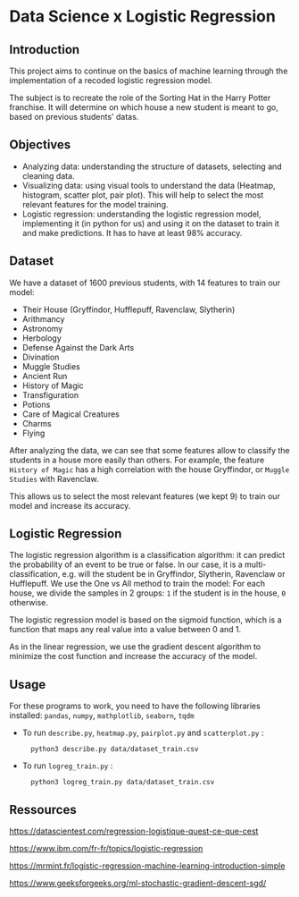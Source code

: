 # Data Science x Logistic Regression

## Introduction
This project aims to continue on the basics of machine learning through the implementation of a recoded logistic regression model.

The subject is to recreate the role of the Sorting Hat in the Harry Potter franchise. It will determine on which house a new student is meant to go, based on previous students' datas.

## Objectives
- Analyzing data: understanding the structure of datasets, selecting and cleaning data.
- Visualizing data: using visual tools to understand the data (Heatmap, histogram, scatter plot, pair plot). This will help to select the most relevant features for the model training.
- Logistic regression: understanding the logistic regression model, implementing it (in python for us) and using it on the dataset to train it and make predictions. It has to have at least 98% accuracy.

## Dataset

We have a dataset of 1600 previous students, with 14 features to train our model:
- Their House (Gryffindor, Hufflepuff, Ravenclaw, Slytherin)
- Arithmancy
- Astronomy
- Herbology
- Defense Against the Dark Arts
- Divination
- Muggle Studies
- Ancient Run
- History of Magic
- Transfiguration
- Potions
- Care of Magical Creatures
- Charms
- Flying

After analyzing the data, we can see that some features allow to classify the students 
in a house more easily than others. For example, the feature `History of Magic` 
has a high correlation with the house Gryffindor, or `Muggle Studies` with Ravenclaw.

This allows us to select the most relevant features (we kept 9) to train our model and increase its accuracy.

## Logistic Regression

The logistic regression algorithm is a classification algorithm: it can predict 
the probability of an event to be true or false. In our case, it is a multi-classification, 
e.g. will the student be in Gryffindor, Slytherin, Ravenclaw or Hufflepuff. 
We use the One vs All method to train the model: For each house, we divide the samples 
in 2 groups: `1` if the student is in the house, `0` otherwise. 

The logistic regression model is based on the sigmoid function, which is a function 
that maps any real value into a value between 0 and 1. 

As in the linear regression, we use the gradient descent algorithm to minimize the 
cost function and increase the accuracy of the model. 

## Usage

For these programs to work, you need to have the following libraries installed:
`pandas`, `numpy`, `mathplotlib`, `seaborn`, `tqdm`

- To run `describe.py`, `heatmap.py`, `pairplot.py` and `scatterplot.py` :

        python3 describe.py data/dataset_train.csv

- To run `logreg_train.py` :

        python3 logreg_train.py data/dataset_train.csv

## Ressources

https://datascientest.com/regression-logistique-quest-ce-que-cest

https://www.ibm.com/fr-fr/topics/logistic-regression

https://mrmint.fr/logistic-regression-machine-learning-introduction-simple

https://www.geeksforgeeks.org/ml-stochastic-gradient-descent-sgd/